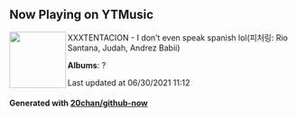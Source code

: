 ## Now Playing on YTMusic

[<img align="left" width="100" src="https://lh3.googleusercontent.com/7WuCPt_wzSaUJ8aNSmY4tzjMnx9Yyc-GFdD67nrgk4IUzdTz0B80JP9aoHP0_a-Xo0rx9PtxBKx7Xay9">](https://music.youtube.com/watch?v=v1mhSWTEbrc)

XXXTENTACION - I don’t even speak spanish lol(피처링: Rio Santana, Judah, Andrez Babii)

**Albums**: ?

Last updated at 06/30/2021 11:12

#### Generated with [20chan/github-now](https://github.com/20chan/github-now)
